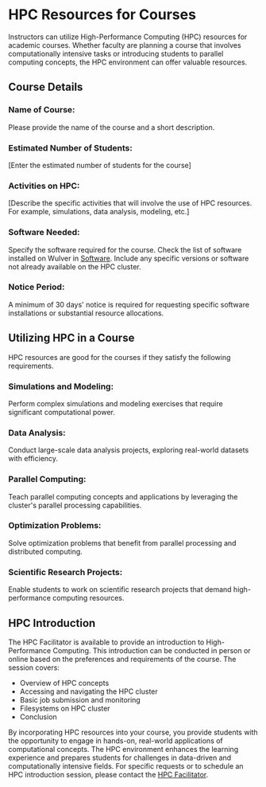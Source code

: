 # HPC Resources for Courses

Instructors can utilize High-Performance Computing (HPC) resources for academic courses. Whether faculty are planning a course that involves computationally intensive tasks or introducing students to parallel computing concepts, the HPC environment can offer valuable resources.

## Course Details
### Name of Course:
Please provide the name of the course and a short description.

### Estimated Number of Students:
[Enter the estimated number of students for the course]

### Activities on HPC:
[Describe the specific activities that will involve the use of HPC resources. For example, simulations, data analysis, modeling, etc.]

### Software Needed:
Specify the software required for the course. Check the list of software installed on Wulver in [Software](../Software/index.md#software-list). Include any specific versions or software not already available on the HPC cluster. 

### Notice Period:
A minimum of 30 days' notice is required for requesting specific software installations or substantial resource allocations.

## Utilizing HPC in a Course
HPC resources are good for the courses if they satisfy the following requirements. 

### Simulations and Modeling:
Perform complex simulations and modeling exercises that require significant computational power.

### Data Analysis:
Conduct large-scale data analysis projects, exploring real-world datasets with efficiency.

### Parallel Computing:
Teach parallel computing concepts and applications by leveraging the cluster's parallel processing capabilities.

### Optimization Problems:
Solve optimization problems that benefit from parallel processing and distributed computing.

### Scientific Research Projects:
Enable students to work on scientific research projects that demand high-performance computing resources.

## HPC Introduction
The HPC Facilitator is available to provide an introduction to High-Performance Computing. This introduction can be conducted in person or online based on the preferences and requirements of the course. The session covers:

* Overview of HPC concepts
* Accessing and navigating the HPC cluster
* Basic job submission and monitoring
* Filesystems on HPC cluster
* Conclusion

By incorporating HPC resources into your course, you provide students with the opportunity to engage in hands-on, real-world applications of computational concepts. The HPC environment enhances the learning experience and prepares students for challenges in data-driven and computationally intensive fields. For specific requests or to schedule an HPC introduction session, please contact the [HPC Facilitator](contact.md).






